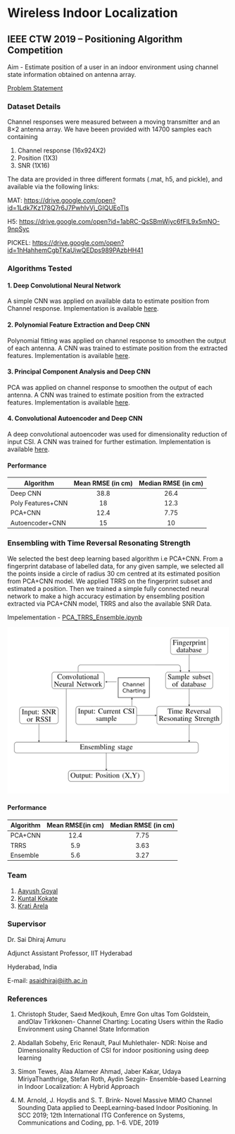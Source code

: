 # Wireless Indoor Localization
## IEEE CTW 2019 – Positioning Algorithm Competition
Aim - Estimate position of a user in an indoor environment using channel state information obtained on antenna array.

[Problem Statement](http://attend.ieee.org/ctw-2019/wp-content/uploads/sites/105/2019/02/CTW2019_UserPos_Comp.pdf)


### Dataset Details
Channel responses were measured between a moving transmitter and an 8×2 antenna array. We have beeen provided with 14700 samples each containing
1. Channel response (16x924X2)
2. Position (1X3)
3. SNR (1X16)

The data are provided in three different formats (.mat, h5, and pickle), and available via the following links:

MAT: https://drive.google.com/open?id=1Ldk7Kz178Q7r6J7PwhIvVj_GIQUEoTls

H5: https://drive.google.com/open?id=1abRC-QsSBmWiyc6fFlL9x5mNO-9npSyc

PICKEL: https://drive.google.com/open?id=1hHahhemCgbTKaUiwQEDps989PAzbHH41

### Algorithms Tested

#### 1. Deep Convolutional Neural Network
A simple CNN was applied on available data to estimate position from Channel response. Implementation is available [here](CNN.ipynb).

#### 2. Polynomial Feature Extraction and Deep CNN
Polynomial fitting was applied on channel response to smoothen the output of each antenna. A CNN was trained to estimate position from the extracted features.  Implementation is available [here](polynomial_features.ipynb).

#### 3. Principal Component Analysis and Deep CNN
PCA was applied on channel response to smoothen the output of each antenna. A CNN was trained to estimate position from the extracted features. Implementation is available [here](PCA+CNN.ipynb).

#### 4. Convolutional Autoencoder and Deep CNN
A deep convolutional autoencoder was used for dimensionality reduction of input CSI. A CNN was trained for further estimation. Implementation is available [here](AE+CNN.ipynb).

#### Performance

| Algorithm         | Mean RMSE (in cm)     | Median RMSE (in cm)  |
| ------------------|:-------------:| :-----------:|
| Deep CNN          | 38.8         |26.4        |
| Poly Features+CNN | 18	        |12.3        |
| PCA+CNN           | 12.4         |7.75       |
| Autoencoder+CNN   | 15          |10          |

### Ensembling with Time Reversal Resonating Strength

We selected the best deep learning based algorithm i.e PCA+CNN. From a fingerprint database of labelled data, for any given sample, we selected all the points inside a circle of radius 30 cm centred at its estimated position from PCA+CNN model. We applied TRRS on the fingerprint subset and estimated a position. Then we trained a simple fully connected neural network to make a high accuracy estimation by ensembling position extracted via PCA+CNN model, TRRS and also the available SNR Data.

Impelementation - [PCA_TRRS_Ensemble.ipynb](PCA_TRRS_Ensemble.ipynb)

![alt text](Assets/Ensemble_FlowChart.png)

#### Performance

| Algorithm         | Mean RMSE(in cm)     | Median RMSE (in cm)  |
| ------------------|:-------------:| :-----------:|
| PCA+CNN           | 12.4         |7.75        |
| TRRS              | 5.9         |3.63        |
| Ensemble          | 5.6         |3.27        |

### Team
1. [Aayush Goyal](https://github.com/aayush2710)
2. [Kuntal Kokate](https://github.com/Kkuntal990)
3. [Krati Arela](https://github.com/krati012)

### Supervisor

Dr. Sai Dhiraj Amuru

Adjunct Assistant Professor, IIT Hyderabad

Hyderabad, India

E-mail: [asaidhiraj@iith.ac.in](mailto:asaidhiraj@iith.ac.in)

### References
1. Christoph Studer, Saeıd Medjkouh, Emre Gon ultas Tom Goldstein, andOlav Tirkkonen- Channel Charting: Locating Users within the Radio Environment using Channel State Information

2. Abdallah Sobehy, Eric Renault, Paul Muhlethaler- NDR: Noise and Dimensionality Reduction of CSI for indoor positioning using deep learning

3. Simon Tewes, Alaa Alameer Ahmad, Jaber Kakar, Udaya MiriyaThanthrige, Stefan Roth, Aydin Sezgin- Ensemble-based Learning in Indoor Localization: A Hybrid Approach

4. M. Arnold, J. Hoydis and S. T. Brink- Novel Massive MIMO Channel Sounding Data applied to DeepLearning-based Indoor Positioning. In SCC 2019; 12th International ITG Conference on Systems, Communications and Coding, pp. 1-6. VDE, 2019
